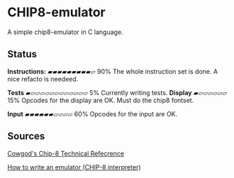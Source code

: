 # CHIP8-emulator
A simple chip8-emulator in C language.

## Status

**Instructions:**
▰▰▰▰▰▰▰▰▰▱ 90%
The whole instruction set is done. A nice refacto is needeed.

**Tests**
▰▱▱▱▱▱▱▱▱▱▱▱▱ 5%
Currently writing tests.
**Display**
▰▱▱▱▱▱▱ 15%
Opcodes for the display are OK. Must do the chip8 fontset.

**Input**
▰▰▰▰▰▰▱▱▱▱ 60%
Opcodes for the input are OK.

## Sources
[Cowgod's Chip-8 Technical Refecrence](http://devernay.free.fr/hacks/chip8/C8TECH10.HTM#Fx07)

[How to write an emulator (CHIP-8 interpreter)](http://www.multigesture.net/articles/how-to-write-an-emulator-chip-8-interpreter/)

